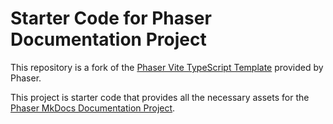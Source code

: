 # Starter Code for Phaser Documentation Project

This repository is a fork of the [Phaser Vite TypeScript Template](https://github.com/phaserjs/template-vite-ts) provided by Phaser. 

This project is starter code that provides all the necessary assets for the [Phaser MkDocs Documentation Project](https://github.com/ndgeniebla/phaser-mkdocs).
